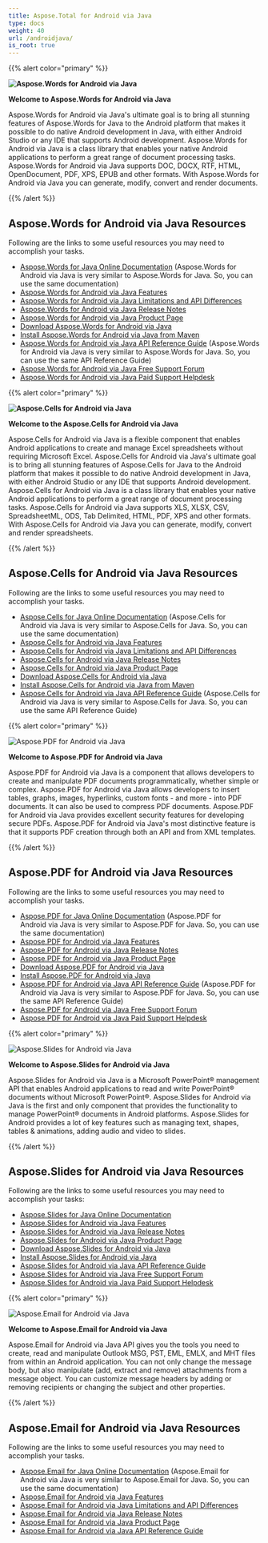 ```yaml
---
title: Aspose.Total for Android via Java
type: docs
weight: 40
url: /androidjava/
is_root: true
---
```


{{% alert color="primary" %}} 

**![Aspose.Words for Android via Java](aspose_words-for-android-128x128.png)**

**Welcome to Aspose.Words for Android via Java**

Aspose.Words for Android via Java's ultimate goal is to bring all stunning features of Aspose.Words for Java to the Android platform that makes it possible to do native Android development in Java, with either Android Studio or any IDE that supports Android development. Aspose.Words for Android via Java is a class library that enables your native Android applications to perform a great range of document processing tasks. Aspose.Words for Android via Java supports DOC, DOCX, RTF, HTML, OpenDocument, PDF, XPS, EPUB and other formats. With Aspose.Words for Android via Java you can generate, modify, convert and render documents.

{{% /alert %}}

## **Aspose.Words for Android via Java Resources**

Following are the links to some useful resources you may need to accomplish your tasks.

- [Aspose.Words for Java Online Documentation](/words/java/) (Aspose.Words for Android via Java is very similar to Aspose.Words for Java. So, you can use the same documentation)
- [Aspose.Words for Android via Java Features](/words/java/aspose-words-for-android-via-java-features)
- [Aspose.Words for Android via Java Limitations and API Differences](/words/java/aspose-words-for-android-via-javaapi-differences-and-limitations)
- [Aspose.Words for Android via Java Release Notes](/words/java/aspose-words-for-android-via-java)
- [Aspose.Words for Android via Java Product Page](https://products.aspose.com/words/android-java)
- [Download Aspose.Words for Android via Java](https://repository.aspose.com/webapp/#/artifacts/browse/tree/General/repo/com/aspose/aspose-words)
- [Install Aspose.Words for Android via Java from Maven](/words/java/install-aspose-words-for-android-via-java#InstallAspose.WordsforAndroidviaJavafromMavenRepository)
- [Aspose.Words for Android via Java API Reference Guide](https://apireference.aspose.com/java/words) (Aspose.Words for Android via Java is very similar to Aspose.Words for Java. So, you can use the same API Reference Guide)
- [Aspose.Words for Android via Java Free Support Forum](https://forum.aspose.com/c/words)
- [Aspose.Words for Android via Java Paid Support Helpdesk](https://helpdesk.aspose.com/)

{{% alert color="primary" %}} 

**![Aspose.Cells for Android via Java](home_1)**

**Welcome to the Aspose.Cells for Android via Java**

Aspose.Cells for Android via Java is a flexible component that enables Android applications to create and manage Excel spreadsheets without requiring Microsoft Excel. Aspose.Cells for Android via Java's ultimate goal is to bring all stunning features of Aspose.Cells for Java to the Android platform that makes it possible to do native Android development in Java, with either Android Studio or any IDE that supports Android development. Aspose.Cells for Android via Java is a class library that enables your native Android applications to perform a great range of document processing tasks. Aspose.Cells for Android via Java supports XLS, XLSX, CSV, SpreadsheetML, ODS, Tab Delimited, HTML, PDF, XPS and other formats. With Aspose.Cells for Android via Java you can generate, modify, convert and render spreadsheets.

{{% /alert %}}

## **Aspose.Cells for Android via Java Resources**

Following are the links to some useful resources you may need to accomplish your tasks.

- [Aspose.Cells for Java Online Documentation](/cells/java/) (Aspose.Cells for Android via Java is very similar to Aspose.Cells for Java. So, you can use the same documentation)
- [Aspose.Cells for Android via Java Features](/cells/java/aspose-cells-for-android-via-java-features)
- [Aspose.Cells for Android via Java Limitations and API Differences](/cells/java/aspose-cells-for-android-via-java-limitations-and-api-differences)
- [Aspose.Cells for Android via Java Release Notes](/cells/java/aspose-cells-for-android-via-java)
- [Aspose.Cells for Android via Java Product Page](https://www.aspose.com/products/cells/android-java)
- [Download Aspose.Cells for Android via Java](https://repository.aspose.com/webapp/#/artifacts/browse/tree/General/repo/com/aspose/aspose-cells)
- [Install Aspose.Cells for Android via Java from Maven](/cells/java/aspose-cells-for-android-via-java-installation/#install-asposecells-for-android-via-java-from-maven-repository)
- [Aspose.Cells for Android via Java API Reference Guide](https://apireference.aspose.com/java/cells) (Aspose.Cells for Android via Java is very similar to Aspose.Cells for Java. So, you can use the same API Reference Guide)

{{% alert color="primary" %}} 

![Aspose.PDF for Android via Java](home_2.png)

**Welcome to Aspose.PDF for Android via Java**

Aspose.PDF for Android via Java is a component that allows developers to create and manipulate PDF documents programmatically, whether simple or complex. Aspose.PDF for Android via Java allows developers to insert tables, graphs, images, hyperlinks, custom fonts - and more - into PDF documents. It can also be used to compress PDF documents. Aspose.PDF for Android via Java provides excellent security features for developing secure PDFs. Aspose.PDF for Android via Java's most distinctive feature is that it supports PDF creation through both an API and from XML templates.

{{% /alert %}}

## **Aspose.PDF for Android via Java Resources**

Following are the links to some useful resources you may need to accomplish your tasks.

- [Aspose.PDF for Java Online Documentation](/pdf/java/) (Aspose.PDF for Android via Java is very similar to Aspose.PDF for Java. So, you can use the same documentation)
- [Aspose.PDF for Android via Java Features](/pdf/javaaspose-pdf-for-android-via-java-features)
- [Aspose.PDF for Android via Java Release Notes](/pdf/javaaspose-pdf-for-android-via-java)
- [Aspose.PDF for Android via Java Product Page](https://products.aspose.com/pdf/android-java)
- [Download Aspose.PDF for Android via Java](https://repository.aspose.com/webapp/#/artifacts/browse/tree/General/repo/com/aspose/aspose-pdf-android-via-java)
- [Install Aspose.PDF for Android via Java](/pdf/java/Install+Aspose.PDF+for+Android+via+Java)
- [Aspose.PDF for Android via Java API Reference Guide](https://apireference.aspose.com/java/pdf) (Aspose.PDF for Android via Java is very similar to Aspose.PDF for Java. So, you can use the same API Reference Guide)
- [Aspose.PDF for Android via Java Free Support Forum](https://forum.aspose.com/c/pdf)
- [Aspose.PDF for Android via Java Paid Support Helpdesk](https://helpdesk.aspose.com/)

{{% alert color="primary" %}} 

![Aspose.Slides for Android via Java](home_3)

**Welcome to Aspose.Slides for Android via Java**

Aspose.Slides for Android via Java is a Microsoft PowerPoint® management API that enables Android applications to read and write PowerPoint® documents without Microsoft PowerPoint®. Aspose.Slides for Android via Java is the first and only component that provides the functionality to manage PowerPoint® documents in Android platforms. Aspose.Slides for Android provides a lot of key features such as managing text, shapes, tables & animations, adding audio and video to slides.

{{% /alert %}}

## **Aspose.Slides for Android via Java Resources**

Following are the links to some useful resources you may need to accomplish your tasks:

- [Aspose.Slides for Java Online Documentation](/slides/java/)
- [Aspose.Slides for Android via Java Features](/slides/java/aspose-slides-for-android-via-java-features)
- [Aspose.Slides for Android via Java Release Notes](/slides/java/aspose-slides-for-android-via-java)
- [Aspose.Slides for Android via Java Product Page](https://products.aspose.com/slides/android-java)
- [Download Aspose.Slides for Android via Java](http://maven.aspose.com/repository/simple/ext-release-local/com/aspose/aspose-slides/)
- [Install Aspose.Slides for Android via Java](/slides/java/install-aspose-slides-for-android-via-java) 
- [Aspose.Slides for Android via Java API Reference Guide](https://apireference.aspose.com/java/slides)
- [Aspose.Slides for Android via Java Free Support Forum](https://forum.aspose.com/c/slides)
- [Aspose.Slides for Android via Java Paid Support Helpdesk](https://helpdesk.aspose.com/)

{{% alert color="primary" %}} 

![Aspose.Email for Android via Java](home_4)

**Welcome to Aspose.Email for Android via Java**

Aspose.Email for Android via Java API gives you the tools you need to create, read and manipulate Outlook MSG, PST, EML, EMLX, and MHT files from within an Android application. You can not only change the message body, but also manipulate (add, extract and remove) attachments from a message object. You can customize message headers by adding or removing recipients or changing the subject and other properties.

{{% /alert %}}

## **Aspose.Email for Android via Java Resources**

Following are the links to some useful resources you may need to accomplish your tasks.

- [Aspose.Email for Java Online Documentation](/email/java/) (Aspose.Email for Android via Java is very similar to Aspose.Email for Java. So, you can use the same documentation)
- [Aspose.Email for Android via Java Features](/email/java/aspose-email-for-android-via-java-features)
- [Aspose.Email for Android via Java Limitations and API Differences](/email/java/aspose-email-for-android-via-java-limitations-andapi-differences)
- [Aspose.Email for Android via Java Release Notes](/email/java/android-via-java-release-notes)
- [Aspose.Email for Android via Java Product Page](https://products.aspose.com/email/android-java)
- [Aspose.Email for Android via Java API Reference Guide](https://apireference.aspose.com/java/email) 
